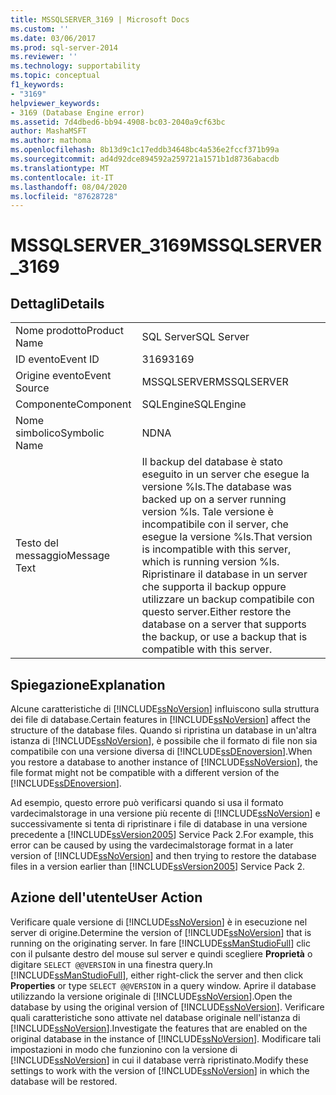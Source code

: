 ```yaml
---
title: MSSQLSERVER_3169 | Microsoft Docs
ms.custom: ''
ms.date: 03/06/2017
ms.prod: sql-server-2014
ms.reviewer: ''
ms.technology: supportability
ms.topic: conceptual
f1_keywords:
- "3169"
helpviewer_keywords:
- 3169 (Database Engine error)
ms.assetid: 7d4dbed6-bb94-4908-bc03-2040a9cf63bc
author: MashaMSFT
ms.author: mathoma
ms.openlocfilehash: 8b13d9c1c17eddb34648bc4a536e2fccf371b99a
ms.sourcegitcommit: ad4d92dce894592a259721a1571b1d8736abacdb
ms.translationtype: MT
ms.contentlocale: it-IT
ms.lasthandoff: 08/04/2020
ms.locfileid: "87628728"
---
```

# <a name="mssqlserver_3169"></a><span data-ttu-id="37aa4-102">MSSQLSERVER_3169</span><span class="sxs-lookup"><span data-stu-id="37aa4-102">MSSQLSERVER_3169</span></span>
    
## <a name="details"></a><span data-ttu-id="37aa4-103">Dettagli</span><span class="sxs-lookup"><span data-stu-id="37aa4-103">Details</span></span>  
  
|||  
|-|-|  
|<span data-ttu-id="37aa4-104">Nome prodotto</span><span class="sxs-lookup"><span data-stu-id="37aa4-104">Product Name</span></span>|<span data-ttu-id="37aa4-105">SQL Server</span><span class="sxs-lookup"><span data-stu-id="37aa4-105">SQL Server</span></span>|  
|<span data-ttu-id="37aa4-106">ID evento</span><span class="sxs-lookup"><span data-stu-id="37aa4-106">Event ID</span></span>|<span data-ttu-id="37aa4-107">3169</span><span class="sxs-lookup"><span data-stu-id="37aa4-107">3169</span></span>|  
|<span data-ttu-id="37aa4-108">Origine evento</span><span class="sxs-lookup"><span data-stu-id="37aa4-108">Event Source</span></span>|<span data-ttu-id="37aa4-109">MSSQLSERVER</span><span class="sxs-lookup"><span data-stu-id="37aa4-109">MSSQLSERVER</span></span>|  
|<span data-ttu-id="37aa4-110">Componente</span><span class="sxs-lookup"><span data-stu-id="37aa4-110">Component</span></span>|<span data-ttu-id="37aa4-111">SQLEngine</span><span class="sxs-lookup"><span data-stu-id="37aa4-111">SQLEngine</span></span>|  
|<span data-ttu-id="37aa4-112">Nome simbolico</span><span class="sxs-lookup"><span data-stu-id="37aa4-112">Symbolic Name</span></span>|<span data-ttu-id="37aa4-113">ND</span><span class="sxs-lookup"><span data-stu-id="37aa4-113">NA</span></span>|  
|<span data-ttu-id="37aa4-114">Testo del messaggio</span><span class="sxs-lookup"><span data-stu-id="37aa4-114">Message Text</span></span>|<span data-ttu-id="37aa4-115">Il backup del database è stato eseguito in un server che esegue la versione %ls.</span><span class="sxs-lookup"><span data-stu-id="37aa4-115">The database was backed up on a server running version %ls.</span></span> <span data-ttu-id="37aa4-116">Tale versione è incompatibile con il server, che esegue la versione %ls.</span><span class="sxs-lookup"><span data-stu-id="37aa4-116">That version is incompatible with this server, which is running version %ls.</span></span> <span data-ttu-id="37aa4-117">Ripristinare il database in un server che supporta il backup oppure utilizzare un backup compatibile con questo server.</span><span class="sxs-lookup"><span data-stu-id="37aa4-117">Either restore the database on a server that supports the backup, or use a backup that is compatible with this server.</span></span>|  
  
## <a name="explanation"></a><span data-ttu-id="37aa4-118">Spiegazione</span><span class="sxs-lookup"><span data-stu-id="37aa4-118">Explanation</span></span>  
 <span data-ttu-id="37aa4-119">Alcune caratteristiche di [!INCLUDE[ssNoVersion](../../includes/ssnoversion-md.md)] influiscono sulla struttura dei file di database.</span><span class="sxs-lookup"><span data-stu-id="37aa4-119">Certain features in [!INCLUDE[ssNoVersion](../../includes/ssnoversion-md.md)] affect the structure of the database files.</span></span> <span data-ttu-id="37aa4-120">Quando si ripristina un database in un'altra istanza di [!INCLUDE[ssNoVersion](../../includes/ssnoversion-md.md)], è possibile che il formato di file non sia compatibile con una versione diversa di [!INCLUDE[ssDEnoversion](../../includes/ssdenoversion-md.md)].</span><span class="sxs-lookup"><span data-stu-id="37aa4-120">When you restore a database to another instance of [!INCLUDE[ssNoVersion](../../includes/ssnoversion-md.md)], the file format might not be compatible with a different version of the [!INCLUDE[ssDEnoversion](../../includes/ssdenoversion-md.md)].</span></span>  
  
 <span data-ttu-id="37aa4-121">Ad esempio, questo errore può verificarsi quando si usa il formato vardecimalstorage in una versione più recente di [!INCLUDE[ssNoVersion](../../includes/ssnoversion-md.md)] e successivamente si tenta di ripristinare i file di database in una versione precedente a [!INCLUDE[ssVersion2005](../../includes/ssversion2005-md.md)] Service Pack 2.</span><span class="sxs-lookup"><span data-stu-id="37aa4-121">For example, this error can be caused by using the vardecimalstorage format in a later version of [!INCLUDE[ssNoVersion](../../includes/ssnoversion-md.md)] and then trying to restore the database files in a version earlier than [!INCLUDE[ssVersion2005](../../includes/ssversion2005-md.md)] Service Pack 2.</span></span>  
  
## <a name="user-action"></a><span data-ttu-id="37aa4-122">Azione dell'utente</span><span class="sxs-lookup"><span data-stu-id="37aa4-122">User Action</span></span>  
 <span data-ttu-id="37aa4-123">Verificare quale versione di [!INCLUDE[ssNoVersion](../../includes/ssnoversion-md.md)] è in esecuzione nel server di origine.</span><span class="sxs-lookup"><span data-stu-id="37aa4-123">Determine the version of [!INCLUDE[ssNoVersion](../../includes/ssnoversion-md.md)] that is running on the originating server.</span></span> <span data-ttu-id="37aa4-124">In fare [!INCLUDE[ssManStudioFull](../../includes/ssmanstudiofull-md.md)] clic con il pulsante destro del mouse sul server e quindi scegliere **Proprietà** o digitare `SELECT @@VERSION` in una finestra query.</span><span class="sxs-lookup"><span data-stu-id="37aa4-124">In [!INCLUDE[ssManStudioFull](../../includes/ssmanstudiofull-md.md)], either right-click the server and then click **Properties** or type `SELECT @@VERSION` in a query window.</span></span> <span data-ttu-id="37aa4-125">Aprire il database utilizzando la versione originale di [!INCLUDE[ssNoVersion](../../includes/ssnoversion-md.md)].</span><span class="sxs-lookup"><span data-stu-id="37aa4-125">Open the database by using the original version of [!INCLUDE[ssNoVersion](../../includes/ssnoversion-md.md)].</span></span> <span data-ttu-id="37aa4-126">Verificare quali caratteristiche sono attivate nel database originale nell'istanza di [!INCLUDE[ssNoVersion](../../includes/ssnoversion-md.md)].</span><span class="sxs-lookup"><span data-stu-id="37aa4-126">Investigate the features that are enabled on the original database in the instance of [!INCLUDE[ssNoVersion](../../includes/ssnoversion-md.md)].</span></span> <span data-ttu-id="37aa4-127">Modificare tali impostazioni in modo che funzionino con la versione di [!INCLUDE[ssNoVersion](../../includes/ssnoversion-md.md)] in cui il database verrà ripristinato.</span><span class="sxs-lookup"><span data-stu-id="37aa4-127">Modify these settings to work with the version of [!INCLUDE[ssNoVersion](../../includes/ssnoversion-md.md)] in which the database will be restored.</span></span>  
  
  
